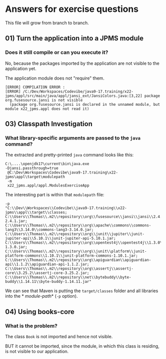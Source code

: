 # Answers for exercise questions

This file will grow from branch to branch.

## 01) Turn the application into a JPMS module

### Does it still compile or can you execute it?

No, because the packages imported by the application are not visible to the application yet.

The application module does not "require" them.

````text
[ERROR] COMPILATION ERROR : 
[ERROR] /C:/Dev/Workspaces/Codevibe/java9-17.training/x22-jpms/appl/src/main/java/appl/jansi_ext/JansiColors.java:[3,22] package org.fusesource.jansi is not visible
  (package org.fusesource.jansi is declared in the unnamed module, but module x22_jpms.appl does not read it)
````

## 03) Classpath Investigation

### What library-specific arguments are passed to the `java` command?

The extracted and pretty-printed `java` command looks like this:

````shell
C:\....\openjdk17\current\bin\java.exe
-Djansi.passthrough=true
 @C:\Dev\Workspaces\Codevibe\java9-17.training\x22-jpms\appl\target\modulepath
 -m
 x22_jpms.appl/appl.ModulesExerciseApp
````

The interesting part is within that `modulepath` file:

````text
-p
"C:\\Dev\\Workspaces\\Codevibe\\java9-17.training\\x22-jpms\\appl\\target\\classes;
C:\\Users\\Thomas\\.m2\\repository\\org\\fusesource\\jansi\\jansi\\2.4.1\\jansi-2.4.1.jar;
C:\\Users\\Thomas\\.m2\\repository\\org\\apache\\commons\\commons-lang3\\3.14.0\\commons-lang3-3.14.0.jar;
C:\\Users\\Thomas\\.m2\\repository\\org\\junit\\jupiter\\junit-jupiter-api\\5.10.1\\junit-jupiter-api-5.10.1.jar;
C:\\Users\\Thomas\\.m2\\repository\\org\\opentest4j\\opentest4j\\1.3.0\\opentest4j-1.3.0.jar;
C:\\Users\\Thomas\\.m2\\repository\\org\\junit\\platform\\junit-platform-commons\\1.10.1\\junit-platform-commons-1.10.1.jar;
C:\\Users\\Thomas\\.m2\\repository\\org\\apiguardian\\apiguardian-api\\1.1.2\\apiguardian-api-1.1.2.jar;
C:\\Users\\Thomas\\.m2\\repository\\org\\assertj\\assertj-core\\3.25.2\\assertj-core-3.25.2.jar;
C:\\Users\\Thomas\\.m2\\repository\\net\\bytebuddy\\byte-buddy\\1.14.11\\byte-buddy-1.14.11.jar"
````

We can see that Maven is putting the `target/classes` folder and all libraries into the *
*module-path** (`-p` option).

## 04) Using books-core

### What is the problem?

The class `Book` is not imported and hence not visible.

BUT it cannot be imported, since the module, in which this class is residing, is not visible to our application.